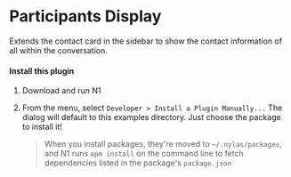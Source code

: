 # Participants Display

Extends the contact card in the sidebar to show the contact information of all within the conversation.

<!-- <img src="https://raw.githubusercontent.com/nylas/N1/master/internal_packages/github-contact-card/screenshot.png"> -->
#### Install this plugin

1. Download and run N1

2. From the menu, select `Developer > Install a Plugin Manually...`
   The dialog will default to this examples directory. Just choose the
   package to install it!

   > When you install packages, they're moved to `~/.nylas/packages`,
   > and N1 runs `apm install` on the command line to fetch dependencies
   > listed in the package's `package.json`
